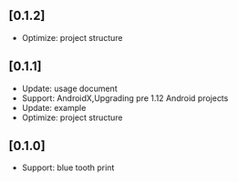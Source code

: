 ## [0.1.2]

* Optimize: project structure

## [0.1.1]

* Update: usage document
* Support: AndroidX,Upgrading pre 1.12 Android projects
* Update: example
* Optimize: project structure

## [0.1.0]

* Support: blue tooth print

